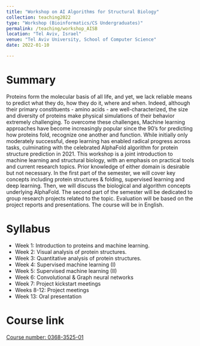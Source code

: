 ```yaml
---
title: "Workshop on AI Algorithms for Structural Biology"
collection: teaching2022
type: "Workshop (Bioinformatics/CS Undergraduates)"
permalink: /teaching/workshop_AISB
location: "Tel Aviv, Israel"
venue: "Tel Aviv University, School of Computer Science"
date: 2022-01-10

---
```


Summary
======
Proteins form the molecular basis of all life, and yet, we lack reliable means to predict what they do, how they do it, where and when. Indeed, although their primary constituents - amino acids - are well-characterized, the size and diversity of proteins make physical simulations of their behavior extremely challenging. To overcome these challenges, Machine learning approaches have become increasingly popular since the 90’s for predicting how proteins fold, recognize one another and function. While initially only moderately successful, deep learning has enabled radical progress across tasks, culminating with the celebrated AlphaFold algorithm for protein structure prediction in 2021. This workshop is a joint introduction to machine learning and structural biology, with an emphasis on practical tools and current research topics. Prior knowledge of either domain is desirable but not necessary. In the first part of the semester, we will cover key concepts including protein structures & folding, supervised learning and deep learning. Then, we will discuss the biological and algorithm concepts underlying AlphaFold. The second part of the semester will be dedicated to group research projects related to the topic. Evaluation will be based on the project reports and presentations. The course will be in English.

Syllabus
======

- Week 1: Introduction to proteins and machine learning. 
- Week 2: Visual analysis of protein structures.
- Week 3: Quantitative analysis of protein structures.
- Week 4: Supervised machine learning (I)
- Week 5: Supervised machine learning (II)
- Week 6: Convolutional & Graph neural networks 
- Week 7: Project kickstart meetings
- Weeks 8-12: Project meetings
- Week 13: Oral presentation

Course link
======
[Course number: 0368-3525-01](https://www.ims.tau.ac.il/Tal/Syllabus/Syllabus_L.aspx?course=0368352501&year=2022&lang=EN)
